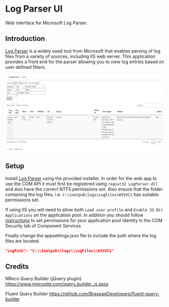  # Log Parser UI
Web interface for Microsoft Log Parser.

## Introduction
[Log Parser](https://en.wikipedia.org/wiki/Logparser) is a widely used tool from Microsoft that enables parsing of log files from a variety of sources, including IIS web server.  This application provides a front end for the parser allowing you to view log entries based on user defined filters.

![Screenshot](Screenshot.png)

## Setup
Install [Log Parser](https://www.microsoft.com/en-us/download/details.aspx?id=24659) using the provided installer.  In order for the web app to use the COM API it must first be registered using `regsvr32 LogParser.dll` and also have the correct NTFS permissions set.  Also ensure that the folder containing the log files, i.e. `C:\inetpub\logs\LogFiles\W3SVC1` has suitable permissions set.

If using IIS you will need to allow both `Load user profile` and  `Enable 32-Bit Applications` on the application pool.  In addition you should follow [instructions](http://toastergremlin.com/?p=543) to set permissions for your application pool identity in the COM Security tab of Component Services 

Finally change the appsettings.json file to include the path where the log files are located.

```JSON
"LogPath": "C:\\inetpub\\logs\\LogFiles\\W3SVC1"
```

## Credits

NReco Query Builder (jQuery plugin)
https://www.nrecosite.com/query_builder_js.aspx

Fluent Query Builder
https://github.com/BraspagDevelopers/fluent-query-builder
